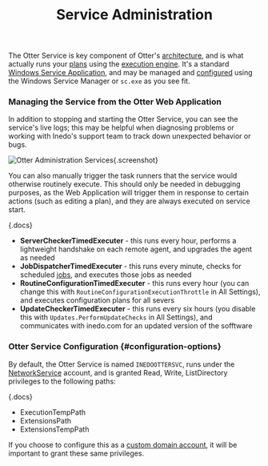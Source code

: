 ﻿---
title: Service Administration
keywords: otter,service
---

The Otter Service is key component of Otter's [architecture](/docs/otter/installation/architecture), and is what actually runs your [plans](../../core-concepts/plans) using the [execution engine](/docs/otter/execution-engine/overview). It's a standard [Windows Service Application](https://msdn.microsoft.com/en-us/library/windows/desktop/ms685141(v=vs.85).aspx), and may be managed and [configured](#configuration-options) using the Windows Service Manager or `sc.exe` as you see fit.

### Managing the Service from the Otter Web Application

In addition to stopping and starting the Otter Service, you can see the service's live logs; this may be helpful when diagnosing problems or working with Inedo's support team to track down unexpected behavior or bugs.

![Otter Administration Services](/resources/documentation/otter/otter-service.png){.screenshot}

You can also manually trigger the task runners that the service would otherwise routinely execute. This should only be needed in debugging purposes, as the Web Application will trigger them in response to certain actions (such as editing a plan), and they are always executed on service start.

{.docs}
- **ServerCheckerTimedExecuter** - this runs every hour, performs a lightweight handshake on each remote agent, and upgrades the agent as needed
- **JobDispatcherTimedExecuter** - this runs every minute, checks for scheduled [jobs](/docs/otter/core-concepts/jobs), and executes those jobs as needed
- **RoutineConfigurationTimedExecuter** - this runs every hour (you can change this with `RoutineConfigurationExecutionThrottle` in All Settings), and executes configuration plans for all severs
- **UpdateCheckerTimedExecuter** - this runs every six hours (you disable this with `Updates.PerformUpdateChecks` in All Settings), and communicates with inedo.com for an updated version of the sofftware

### Otter Service Configuration {#configuration-options}

By default, the Otter Service is named `INEDOOTTERSVC`, runs under the [NetworkService](https://msdn.microsoft.com/en-us/library/windows/desktop/ms684272(v=vs.85).aspx) account, and is granted Read, Write, ListDirectory privileges to the following paths:

{.docs}
- ExecutionTempPath
- ExtensionsPath
- ExtensionsTempPath

If you choose to configure this as a [custom domain account](https://inedo.com/support/kb/1077/configuring-your-inedo-product-to-run-as-a-windows-domain-account), it will be important to grant these same privileges.
